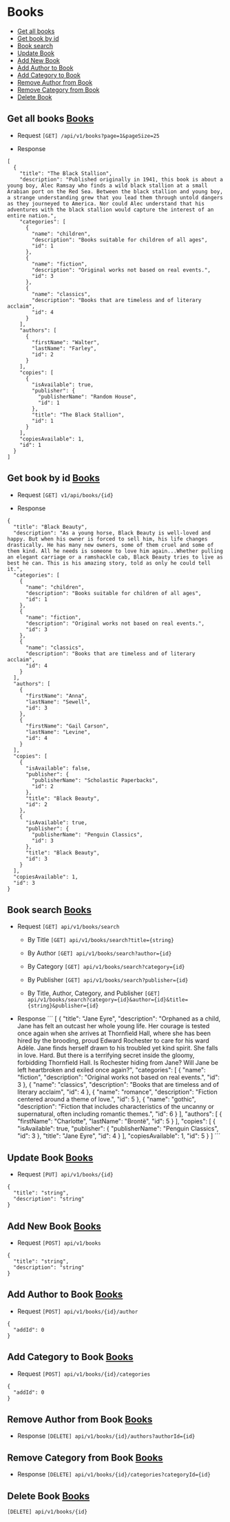 # Books
- [Get all books](#get-all-books)
- [Get book by id](#get-book-by-id)
- [Book search](#book-search)
- [Update Book](#update-book)
- [Add New Book](#add-new-book)
- [Add Author to Book](#add-author-to-book)
- [Add Category to Book](#add-category-to-book)
- [Remove Author from Book](#remove-author-from-book)
- [Remove Category from Book](#remove-category-from-book)
- [Delete Book](#delete-book)

## Get all books [Books](#books)
- Request
`[GET] /api/v1/books?page=1&pageSize=25`

- Response
```
[
  {
    "title": "The Black Stallion",
    "description": "Published originally in 1941, this book is about a young boy, Alec Ramsay who finds a wild black stallion at a small Arabian port on the Red Sea. Between the black stallion and young boy, a strange understanding grew that you lead them through untold dangers as they journeyed to America. Nor could Alec understand that his adventures with the black stallion would capture the interest of an entire nation.",
    "categories": [
      {
        "name": "children",
        "description": "Books suitable for children of all ages",
        "id": 1
      },
      {
        "name": "fiction",
        "description": "Original works not based on real events.",
        "id": 3
      },
      {
        "name": "classics",
        "description": "Books that are timeless and of literary acclaim",
        "id": 4
      }
    ],
    "authors": [
      {
        "firstName": "Walter",
        "lastName": "Farley",
        "id": 2
      }
    ],
    "copies": [
      {
        "isAvailable": true,
        "publisher": {
          "publisherName": "Random House",
          "id": 1
        },
        "title": "The Black Stallion",
        "id": 1
      }
    ],
    "copiesAvailable": 1,
    "id": 1
  }
]
```

## Get book by id [Books](#books)
- Request
`[GET] v1/api/books/{id}`

- Response
```
{
  "title": "Black Beauty",
  "description": "As a young horse, Black Beauty is well-loved and happy. But when his owner is forced to sell him, his life changes drastically. He has many new owners, some of them cruel and some of them kind. All he needs is someone to love him again...Whether pulling an elegant carriage or a ramshackle cab, Black Beauty tries to live as best he can. This is his amazing story, told as only he could tell it.",
  "categories": [
    {
      "name": "children",
      "description": "Books suitable for children of all ages",
      "id": 1
    },
    {
      "name": "fiction",
      "description": "Original works not based on real events.",
      "id": 3
    },
    {
      "name": "classics",
      "description": "Books that are timeless and of literary acclaim",
      "id": 4
    }
  ],
  "authors": [
    {
      "firstName": "Anna",
      "lastName": "Sewell",
      "id": 3
    },
    {
      "firstName": "Gail Carson",
      "lastName": "Levine",
      "id": 4
    }
  ],
  "copies": [
    {
      "isAvailable": false,
      "publisher": {
        "publisherName": "Scholastic Paperbacks",
        "id": 2
      },
      "title": "Black Beauty",
      "id": 2
    },
    {
      "isAvailable": true,
      "publisher": {
        "publisherName": "Penguin Classics",
        "id": 3
      },
      "title": "Black Beauty",
      "id": 3
    }
  ],
  "copiesAvailable": 1,
  "id": 3
}
```

## Book search [Books](#books)
- Request
`[GET] api/v1/books/search`

    - By Title
    `[GET] api/v1/books/search?title={string}`

    - By Author
    `[GET] api/v1/books/search?author={id}`

    - By Category
    `[GET] api/v1/books/search?category={id}`

    - By Publisher
    `[GET] api/v1/books/search?publisher={id}`

    - By Title, Author, Category, and Publisher
    `[GET] api/v1/books/search?category={id}&author={id}&title={string}&publisher={id}`

- Response
´´´
[
  {
    "title": "Jane Eyre",
    "description": "Orphaned as a child, Jane has felt an outcast her whole young life. Her courage is tested once again when she arrives at Thornfield Hall, where she has been hired by the brooding, proud Edward Rochester to care for his ward Adèle. Jane finds herself drawn to his troubled yet kind spirit. She falls in love. Hard. But there is a terrifying secret inside the gloomy, forbidding Thornfield Hall. Is Rochester hiding from Jane? Will Jane be left heartbroken and exiled once again?",
    "categories": [
      {
        "name": "fiction",
        "description": "Original works not based on real events.",
        "id": 3
      },
      {
        "name": "classics",
        "description": "Books that are timeless and of literary acclaim",
        "id": 4
      },
      {
        "name": "romance",
        "description": "Fiction centered around a theme of love.",
        "id": 5
      },
      {
        "name": "gothic",
        "description": "Fiction that includes characteristics of the uncanny or supernatural, often including romantic themes.",
        "id": 6
      }
    ],
    "authors": [
      {
        "firstName": "Charlotte",
        "lastName": "Brontë",
        "id": 5
      }
    ],
    "copies": [
      {
        "isAvailable": true,
        "publisher": {
          "publisherName": "Penguin Classics",
          "id": 3
        },
        "title": "Jane Eyre",
        "id": 4
      }
    ],
    "copiesAvailable": 1,
    "id": 5
  }
]
´´´

## Update Book [Books](#books)
- Request
`[PUT] api/v1/books/{id}`

```
{
  "title": "string",
  "description": "string"
}
```

## Add New Book [Books](#books)
- Request
`[POST] api/v1/books`

```
{
  "title": "string",
  "description": "string"
}
```

## Add Author to Book [Books](#books)
- Request
`[POST] api/v1/books/{id}/author`

```
{
  "addId": 0
}
```

## Add Category to Book [Books](#books)
- Request
`[POST] api/v1/books/{id}/categories`

```
{
  "addId": 0
}
```

## Remove Author from Book [Books](#books)
- Response
`[DELETE] api/v1/books/{id}/authors?authorId={id}`


## Remove Category from Book [Books](#books)
- Response
`[DELETE] api/v1/books/{id}/categories?categoryId={id}`

## Delete Book [Books](#books)
`[DELETE] api/v1/books/{id}`










